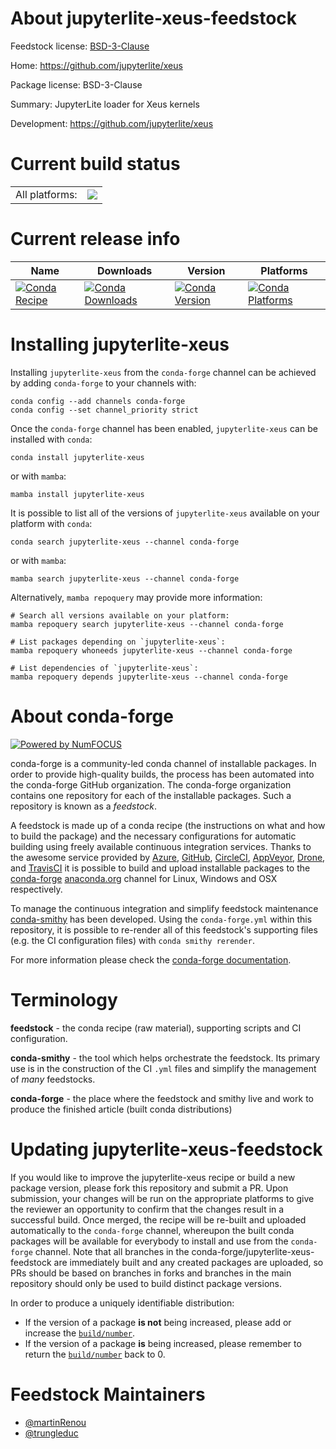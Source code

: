 About jupyterlite-xeus-feedstock
================================

Feedstock license: [BSD-3-Clause](https://github.com/conda-forge/jupyterlite-xeus-feedstock/blob/main/LICENSE.txt)

Home: https://github.com/jupyterlite/xeus

Package license: BSD-3-Clause

Summary: JupyterLite loader for Xeus kernels

Development: https://github.com/jupyterlite/xeus

Current build status
====================


<table><tr><td>All platforms:</td>
    <td>
      <a href="https://dev.azure.com/conda-forge/feedstock-builds/_build/latest?definitionId=21288&branchName=main">
        <img src="https://dev.azure.com/conda-forge/feedstock-builds/_apis/build/status/jupyterlite-xeus-feedstock?branchName=main">
      </a>
    </td>
  </tr>
</table>

Current release info
====================

| Name | Downloads | Version | Platforms |
| --- | --- | --- | --- |
| [![Conda Recipe](https://img.shields.io/badge/recipe-jupyterlite--xeus-green.svg)](https://anaconda.org/conda-forge/jupyterlite-xeus) | [![Conda Downloads](https://img.shields.io/conda/dn/conda-forge/jupyterlite-xeus.svg)](https://anaconda.org/conda-forge/jupyterlite-xeus) | [![Conda Version](https://img.shields.io/conda/vn/conda-forge/jupyterlite-xeus.svg)](https://anaconda.org/conda-forge/jupyterlite-xeus) | [![Conda Platforms](https://img.shields.io/conda/pn/conda-forge/jupyterlite-xeus.svg)](https://anaconda.org/conda-forge/jupyterlite-xeus) |

Installing jupyterlite-xeus
===========================

Installing `jupyterlite-xeus` from the `conda-forge` channel can be achieved by adding `conda-forge` to your channels with:

```
conda config --add channels conda-forge
conda config --set channel_priority strict
```

Once the `conda-forge` channel has been enabled, `jupyterlite-xeus` can be installed with `conda`:

```
conda install jupyterlite-xeus
```

or with `mamba`:

```
mamba install jupyterlite-xeus
```

It is possible to list all of the versions of `jupyterlite-xeus` available on your platform with `conda`:

```
conda search jupyterlite-xeus --channel conda-forge
```

or with `mamba`:

```
mamba search jupyterlite-xeus --channel conda-forge
```

Alternatively, `mamba repoquery` may provide more information:

```
# Search all versions available on your platform:
mamba repoquery search jupyterlite-xeus --channel conda-forge

# List packages depending on `jupyterlite-xeus`:
mamba repoquery whoneeds jupyterlite-xeus --channel conda-forge

# List dependencies of `jupyterlite-xeus`:
mamba repoquery depends jupyterlite-xeus --channel conda-forge
```


About conda-forge
=================

[![Powered by
NumFOCUS](https://img.shields.io/badge/powered%20by-NumFOCUS-orange.svg?style=flat&colorA=E1523D&colorB=007D8A)](https://numfocus.org)

conda-forge is a community-led conda channel of installable packages.
In order to provide high-quality builds, the process has been automated into the
conda-forge GitHub organization. The conda-forge organization contains one repository
for each of the installable packages. Such a repository is known as a *feedstock*.

A feedstock is made up of a conda recipe (the instructions on what and how to build
the package) and the necessary configurations for automatic building using freely
available continuous integration services. Thanks to the awesome service provided by
[Azure](https://azure.microsoft.com/en-us/services/devops/), [GitHub](https://github.com/),
[CircleCI](https://circleci.com/), [AppVeyor](https://www.appveyor.com/),
[Drone](https://cloud.drone.io/welcome), and [TravisCI](https://travis-ci.com/)
it is possible to build and upload installable packages to the
[conda-forge](https://anaconda.org/conda-forge) [anaconda.org](https://anaconda.org/)
channel for Linux, Windows and OSX respectively.

To manage the continuous integration and simplify feedstock maintenance
[conda-smithy](https://github.com/conda-forge/conda-smithy) has been developed.
Using the ``conda-forge.yml`` within this repository, it is possible to re-render all of
this feedstock's supporting files (e.g. the CI configuration files) with ``conda smithy rerender``.

For more information please check the [conda-forge documentation](https://conda-forge.org/docs/).

Terminology
===========

**feedstock** - the conda recipe (raw material), supporting scripts and CI configuration.

**conda-smithy** - the tool which helps orchestrate the feedstock.
                   Its primary use is in the construction of the CI ``.yml`` files
                   and simplify the management of *many* feedstocks.

**conda-forge** - the place where the feedstock and smithy live and work to
                  produce the finished article (built conda distributions)


Updating jupyterlite-xeus-feedstock
===================================

If you would like to improve the jupyterlite-xeus recipe or build a new
package version, please fork this repository and submit a PR. Upon submission,
your changes will be run on the appropriate platforms to give the reviewer an
opportunity to confirm that the changes result in a successful build. Once
merged, the recipe will be re-built and uploaded automatically to the
`conda-forge` channel, whereupon the built conda packages will be available for
everybody to install and use from the `conda-forge` channel.
Note that all branches in the conda-forge/jupyterlite-xeus-feedstock are
immediately built and any created packages are uploaded, so PRs should be based
on branches in forks and branches in the main repository should only be used to
build distinct package versions.

In order to produce a uniquely identifiable distribution:
 * If the version of a package **is not** being increased, please add or increase
   the [``build/number``](https://docs.conda.io/projects/conda-build/en/latest/resources/define-metadata.html#build-number-and-string).
 * If the version of a package **is** being increased, please remember to return
   the [``build/number``](https://docs.conda.io/projects/conda-build/en/latest/resources/define-metadata.html#build-number-and-string)
   back to 0.

Feedstock Maintainers
=====================

* [@martinRenou](https://github.com/martinRenou/)
* [@trungleduc](https://github.com/trungleduc/)


